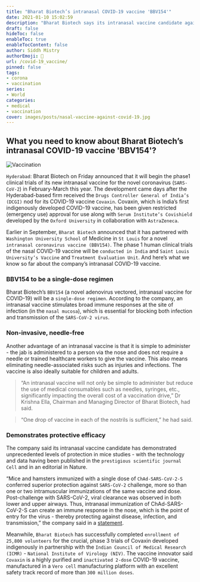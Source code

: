 ```yaml
---
title: "Bharat Biotech’s intranasal COVID-19 vaccine 'BBV154'"
date: 2021-01-10 15:02:59
description: "Bharat Biotech says its intranasal vaccine candidate against COVID-19 has demonstrated unprecedented levels of protection in mice studies."
draft: false
hideToc: false
enableToc: true
enableTocContent: false
author: Siddh Mistry
authorEmoji: 🤯
url: /covid-19_vaccine/
pinned: false
tags:
- corona
- vaccination
series:
- World
categories:
- medical
- vaccination
cover: images/posts/nasal-vaccine-against-covid-19.jpg
---
```


## What you need to know about Bharat Biotech’s intranasal COVID-19 vaccine 'BBV154'?

![Vaccination](/images/posts/nasal-vaccine-against-covid-19.jpg)



`Hyderabad`: Bharat Biotech on Friday announced that it will begin the phase1 clinical trials of its new intranasal vaccine for the novel coronavirus (`SARS-CoV-2`) in February-March this year. The development came days after the Hyderabad-based firm received the `Drugs Controller General of India’s (DCGI)` nod for its COVID-19 vaccine `Covaxin`. Covaxin, which is India’s first indigenously developed COVID-19 vaccine, has been given restricted (emergency use) approval for use along with `Serum Institute’s Covishield` developed by the `Oxford University` in collaboration with `AstraZeneca`.

Earlier in September, `Bharat Biotech` announced that it has partnered with `Washington University School` of Medicine in `St Louis` for a novel `intranasal coronavirus vaccine (BBV154)`. The phase 1 human clinical trials of the nasal COVID-19 vaccine will be `conducted in India` and `Saint Louis University’s Vaccine` and `Treatment Evaluation Unit`. And here’s what we know so far about the company’s intranasal COVID-19 vaccine.



### BBV154 to be a single-dose regimen

Bharat Biotech’s `BBV154` (a novel adenovirus vectored, intranasal vaccine for COVID-19) will be a `single-dose regimen`. According to the company, an intranasal vaccine stimulates broad immune responses at the site of infection (in the `nasal mucosa`), which is essential for blocking both infection and transmission of the `SARS-CoV-2 virus`.



### Non-invasive, needle-free

Another advantage of an intranasal vaccine is that it is simple to administer - the jab is administered to a person via the nose and does not require a needle or trained healthcare workers to give the vaccine. This also means eliminating needle-associated risks such as injuries and infections. The vaccine is also ideally suitable for children and adults.

> “An intranasal vaccine will not only be simple to administer but reduce the use of medical consumables such as needles, syringes, etc., significantly impacting the overall cost of a vaccination drive,” Dr Krishna Ella, Chairman and Managing Director of Bharat Biotech, had said.

> “One drop of vaccine in each of the nostrils is sufficient,” he had said.



### Demonstrates protective efficacy

The company said its intranasal vaccine candidate has demonstrated unprecedented levels of protection in mice studies - with the technology and data having been published in the `prestigious scientific journal Cell` and in an editorial in Nature.

“Mice and hamsters immunized with a single dose of `ChAd-SARS-CoV-2-S` conferred superior protection against `SARS-CoV-2` challenge, more so than one or two intramuscular immunizations of the same vaccine and dose. Post-challenge with SARS-CoV-2, viral clearance was observed in both lower and upper airways. Thus, intranasal immunization of ChAd-SARS-CoV-2-S can create an immune response in the nose, which is the point of entry for the virus - thereby protecting against disease, infection, and transmission,” the company said in a [statement](https://www.bharatbiotech.com/intranasal-vaccine.html).

Meanwhile, `Bharat Biotech` has successfully completed `enrollment of 25,800 volunteers` for the crucial, phase 3 trials of Covaxin developed indigenously in partnership with the `Indian Council of Medical Research (ICMR)` - `National Institute of Virology (NIV)`. The vaccine innovator said `Covaxin` is a highly purified and `inactivated 2-dose` COVID-19 vaccine, manufactured in a `Vero cell` manufacturing platform with an excellent safety track record of more than `300 million doses`.

